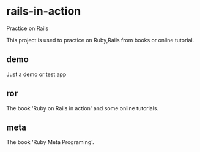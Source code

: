 # rails-in-action
Practice on Rails

This project is used to practice on Ruby,Rails from books or online tutorial.

## demo
Just a demo or test app

## ror
The book 'Ruby on Rails in action' and some online tutorials.

## meta
The book 'Ruby Meta Programing'.
